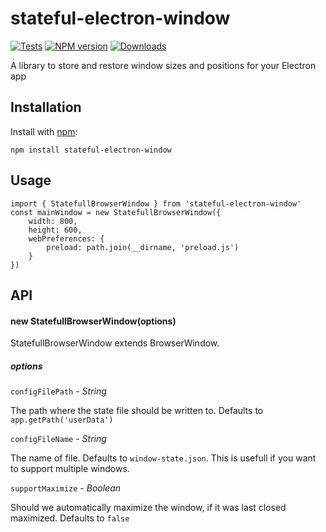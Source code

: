 # stateful-electron-window

[![Tests](https://github.com/xupea/stateful-electron-window/actions/workflows/tests.yml/badge.svg)](https://github.com/xupea/stateful-electron-window/actions/workflows/tests.yml)
[![NPM version](https://badge.fury.io/js/stateful-electron-window.svg)](https://badge.fury.io/js/stateful-electron-window)
[![Downloads](https://img.shields.io/npm/dw/stateful-electron-window)](https://img.shields.io/npm/dw/stateful-electron-window)

A library to store and restore window sizes and positions for your Electron app

## Installation

Install with [npm](https://npmjs.org/package/stateful-electron-window):

    npm install stateful-electron-window

## Usage

```
import { StatefullBrowserWindow } from 'stateful-electron-window'
const mainWindow = new StatefullBrowserWindow({
    width: 800,
    height: 600,
    webPreferences: {
        preload: path.join(__dirname, 'preload.js')
    }
})
```

## API

#### new StatefullBrowserWindow(options)

StatefullBrowserWindow extends BrowserWindow.

##### options

`configFilePath` - _String_

The path where the state file should be written to. Defaults to
`app.getPath('userData')`

`configFileName` - _String_

The name of file. Defaults to `window-state.json`. This is usefull if you want to support multiple windows.

`supportMaximize` - _Boolean_

Should we automatically maximize the window, if it was last closed
maximized. Defaults to `false`
